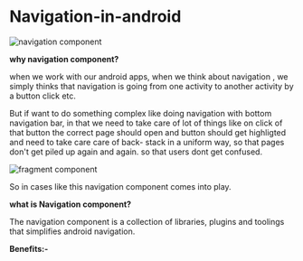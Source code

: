# Navigation-in-android

![navigation component](https://github.com/Vijaya9418/Navigation-in-android/assets/56352158/4411f755-7fef-4761-a288-273aa9686edf)


**why navigation component?**

when we work with our android apps, when we think about navigation , we simply thinks that navigation is going from one activity to another activity by a button click etc. 

But if want to do something complex like doing navigation with bottom navigation bar, in that we need to take care of lot of things like on click of that button the correct page should open and button should get highligted and need to take care care of back- stack in a uniform way, so that pages don't get piled up again and again. so that users dont get confused. 

![fragment component](https://github.com/Vijaya9418/Navigation-in-android/assets/56352158/f9e42553-2b39-49a1-9f0f-82dd92f50989)

So in cases like this navigation component comes into play.

**what is Navigation component?**

The navigation component is a collection of libraries, plugins and toolings that simplifies android navigation.

**Benefits:-**
